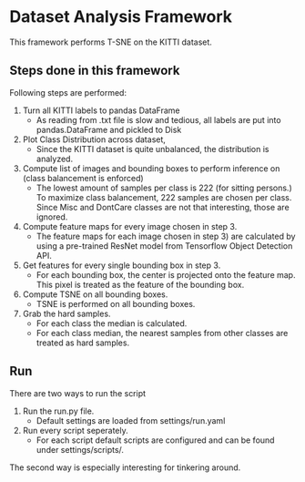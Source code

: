 # Dataset Analysis Framework
This framework performs T-SNE on the KITTI dataset.

## Steps done in this framework
Following steps are performed:
1. Turn all KITTI labels to pandas DataFrame
    * As reading from .txt file is slow and tedious, all labels are put into pandas.DataFrame and pickled to Disk
2. Plot Class Distribution across dataset,
    * Since the KITTI dataset is quite unbalanced, the distribution is analyzed.
3. Compute list of images and bounding boxes to perform inference on (class balancement is enforced)
    * The lowest amount of samples per class is 222 (for sitting persons.) To maximize class balancement, 
      222 samples are chosen per class. Since Misc and DontCare classes are not that interesting, those are ignored.
4. Compute feature maps for every image chosen in step 3.
    * The feature maps for each image chosen in step 3) are calculated by using a pre-trained ResNet model from
      Tensorflow Object Detection API.
5. Get features for every single bounding box in step 3.
    * For each bounding box, the center is projected onto the feature map. This pixel is treated as the feature of the bounding box.
6. Compute TSNE on all bounding boxes.
    * TSNE is performed on all bounding boxes.
7. Grab the hard samples.
    * For each class the median is calculated.
    * For each class median, the nearest samples from other classes are treated as hard samples.
 
 ## Run
 There are two ways to run the script
 1. Run the run.py file.
    * Default settings are loaded from settings/run.yaml
 2. Run every script seperately.
    * For each script default scripts are configured and can be found under settings/scripts/.
    
 The second way is especially interesting for tinkering around.
